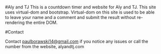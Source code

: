 #Aly and TJ
This is a countdown timer and website for Aly and TJ.
This site uses virtual-dom and bootstrap.
Virtual-dom on this site is used to be able to leave your name and a comment
and submit the result without re-rendering the entire DOM.

#Contact

Contact paulborawski14@gmail.com if you notice any issues or call the number from the website, alyandtj.com
